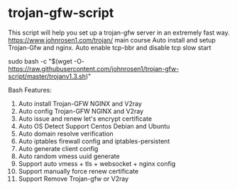 # trojan-gfw-script
This script will help you set up a trojan-gfw server in an extremely fast way.
https://www.johnrosen1.com/trojan/ main course
Auto install and setup Trojan-Gfw and nginx.
Auto enable tcp-bbr and disable tcp slow start


sudo bash -c "$(wget -O- https://raw.githubusercontent.com/johnrosen1/trojan-gfw-script/master/trojanv1.3.sh)"

Bash Features:

1. Auto install Trojan-GFW NGINX and V2ray
2. Auto config Trojan-GFW NGINX and V2ray
3. Auto issue and renew let's encrypt certificate
4. Auto OS Detect Support Centos Debian and Ubuntu
5. Auto domain resolve verification
6. Auto iptables firewall config and iptables-persistent
7. Auto generate client config
8. Auto random vmess uuid generate
7. Support auto vmess + tls + websocket + nginx config
8. Support manually force renew certificate
9. Support Remove Trojan-gfw or V2ray
